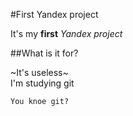 #First Yandex project

It's my __first__ *Yandex project*

##What is it for?

~It's useless~  
I'm studying git

```
You knoe git?
```
